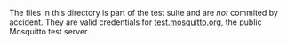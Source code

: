 The files in this directory is part of the test suite and are *not* commited by accident.
They are valid credentials for [test.mosquitto.org](https://test.mosquitto.org/), the public
Mosquitto test server.
